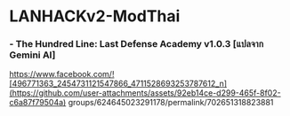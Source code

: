 # LANHACKv2-ModThai
### - The Hundred Line: Last Defense Academy v1.0.3 [แปลจาก Gemini AI]
https://www.facebook.com/![496771363_2454731121547866_4711528693253787612_n](https://github.com/user-attachments/assets/92eb14ce-d299-465f-8f02-c6a87f79504a)
groups/624645023291178/permalink/702651318823881

